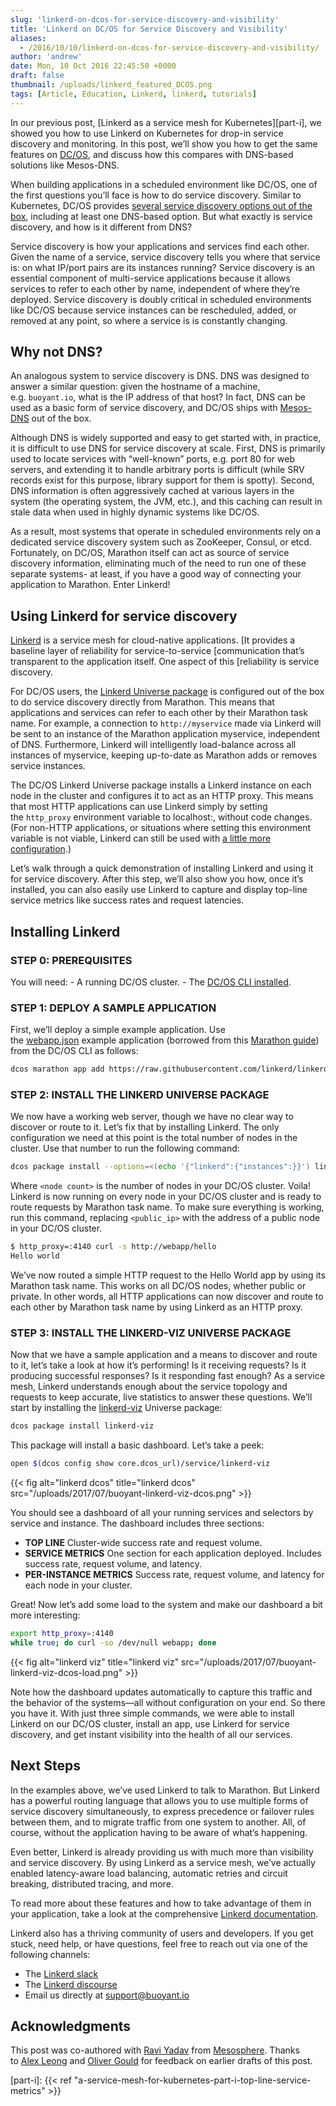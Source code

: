 ```yaml
---
slug: 'linkerd-on-dcos-for-service-discovery-and-visibility'
title: 'Linkerd on DC/OS for Service Discovery and Visibility'
aliases:
  - /2016/10/10/linkerd-on-dcos-for-service-discovery-and-visibility/
author: 'andrew'
date: Mon, 10 Oct 2016 22:45:50 +0000
draft: false
thumbnail: /uploads/linkerd_featured_DCOS.png
tags: [Article, Education, Linkerd, linkerd, tutorials]
---
```


In our previous post, [Linkerd as a service mesh for Kubernetes][part-i], we showed you how to use Linkerd on Kubernetes for drop-in service discovery and monitoring. In this post, we’ll show you how to get the same features on [DC/OS](https://dcos.io/), and discuss how this compares with DNS-based solutions like Mesos-DNS.

When building applications in a scheduled environment like DC/OS, one of the first questions you’ll face is how to do service discovery. Similar to Kubernetes, DC/OS provides [several service discovery options out of the box](https://dcos.io/docs/1.8/usage/service-discovery/), including at least one DNS-based option. But what exactly is service discovery, and how is it different from DNS?

Service discovery is how your applications and services find each other. Given the name of a service, service discovery tells you where that service is: on what IP/port pairs are its instances running? Service discovery is an essential component of multi-service applications because it allows services to refer to each other by name, independent of where they’re deployed. Service discovery is doubly critical in scheduled environments like DC/OS because service instances can be rescheduled, added, or removed at any point, so where a service is is constantly changing.

## Why not DNS?

An analogous system to service discovery is DNS. DNS was designed to answer a similar question: given the hostname of a machine, e.g. `buoyant.io`, what is the IP address of that host? In fact, DNS can be used as a basic form of service discovery, and DC/OS ships with [Mesos-DNS](https://dcos.io/docs/1.8/usage/service-discovery/mesos-dns/) out of the box.

Although DNS is widely supported and easy to get started with, in practice, it is difficult to use DNS for service discovery at scale. First, DNS is primarily used to locate services with “well-known” ports, e.g. port 80 for web servers, and extending it to handle arbitrary ports is difficult (while SRV records exist for this purpose, library support for them is spotty). Second, DNS information is often aggressively cached at various layers in the system (the operating system, the JVM, etc.), and this caching can result in stale data when used in highly dynamic systems like DC/OS.

As a result, most systems that operate in scheduled environments rely on a dedicated service discovery system such as ZooKeeper, Consul, or etcd. Fortunately, on DC/OS, Marathon itself can act as source of service discovery information, eliminating much of the need to run one of these separate systems- at least, if you have a good way of connecting your application to Marathon. Enter Linkerd!

## Using Linkerd for service discovery

[Linkerd](https://linkerd.io/) is a service mesh for cloud-native applications. \[It provides a baseline layer of reliability for service-to-service \[communication that’s transparent to the application itself. One aspect of this \[reliability is service discovery.

For DC/OS users, the [Linkerd Universe package](https://github.com/mesosphere/universe/tree/version-3.x/repo/packages/L/linkerd/6) is configured out of the box to do service discovery directly from Marathon. This means that applications and services can refer to each other by their Marathon task name. For example, a connection to `http://myservice` made via Linkerd will be sent to an instance of the Marathon application myservice, independent of DNS. Furthermore, Linkerd will intelligently load-balance across all instances of myservice, keeping up-to-date as Marathon adds or removes service instances.

The DC/OS Linkerd Universe package installs a Linkerd instance on each node in the cluster and configures it to act as an HTTP proxy. This means that most HTTP applications can use Linkerd simply by setting the `http_proxy` environment variable to localhost:, without code changes. (For non-HTTP applications, or situations where setting this environment variable is not viable, Linkerd can still be used with [a little more configuration](https://linkerd.io/config/latest/linkerd/).)

Let’s walk through a quick demonstration of installing Linkerd and using it for service discovery. After this step, we’ll also show you how, once it’s installed, you can also easily use Linkerd to capture and display top-line service metrics like success rates and request latencies.

## Installing Linkerd

### STEP 0: PREREQUISITES

You will need: - A running DC/OS cluster. - The [DC/OS CLI installed](https://dcos.io/docs/1.8/usage/cli/install/).

### STEP 1: DEPLOY A SAMPLE APPLICATION

First, we’ll deploy a simple example application. Use the [webapp.json][webapp.json] example application (borrowed from this [Marathon guide](https://mesosphere.github.io/marathon/docs/native-docker.html)) from the DC/OS CLI as follows:

```bash
dcos marathon app add https://raw.githubusercontent.com/linkerd/linkerd-examples/master/dcos/webapp.json
```

### STEP 2: INSTALL THE LINKERD UNIVERSE PACKAGE

We now have a working web server, though we have no clear way to discover or route to it. Let’s fix that by installing Linkerd. The only configuration we need at this point is the total number of nodes in the cluster. Use that number to run the following command:

```bash
dcos package install --options=<(echo '{"linkerd":{"instances":}}') linkerd
```

Where `<node count>` is the number of nodes in your DC/OS cluster. Voila! Linkerd is now running on every node in your DC/OS cluster and is ready to route requests by Marathon task name. To make sure everything is working, run this command, replacing `<public_ip>` with the address of a public node in your DC/OS cluster.

```bash
$ http_proxy=:4140 curl -s http://webapp/hello
Hello world
```

We’ve now routed a simple HTTP request to the Hello World app by using its Marathon task name. This works on all DC/OS nodes, whether public or private. In other words, all HTTP applications can now discover and route to each other by Marathon task name by using Linkerd as an HTTP proxy.

### STEP 3: INSTALL THE LINKERD-VIZ UNIVERSE PACKAGE

Now that we have a sample application and a means to discover and route to it, let’s take a look at how it’s performing! Is it receiving requests? Is it producing successful responses? Is it responding fast enough? As a service mesh, Linkerd understands enough about the service topology and requests to keep accurate, live statistics to answer these questions. We’ll start by installing the [linkerd-viz](https://github.com/linkerd/linkerd-viz) Universe package:

```bash
dcos package install linkerd-viz
```

This package will install a basic dashboard. Let’s take a peek:

```bash
open $(dcos config show core.dcos_url)/service/linkerd-viz
```

{{< fig
  alt="linkerd dcos"
  title="linkerd dcos"
  src="/uploads/2017/07/buoyant-linkerd-viz-dcos.png" >}}

You should see a dashboard of all your running services and selectors by service and instance. The dashboard includes three sections:

- **TOP LINE** Cluster-wide success rate and request volume.
- **SERVICE METRICS** One section for each application deployed. Includes success rate, request volume, and latency.
- **PER-INSTANCE METRICS** Success rate, request volume, and latency for each node in your cluster.

Great! Now let’s add some load to the system and make our dashboard a bit more interesting:

```bash
export http_proxy=:4140
while true; do curl -so /dev/null webapp; done
```

{{< fig
  alt="linkerd viz"
  title="linkerd viz"
  src="/uploads/2017/07/buoyant-linkerd-viz-dcos-load.png" >}}

Note how the dashboard updates automatically to capture this traffic and the behavior of the systems—all without configuration on your end. So there you have it. With just three simple commands, we were able to install Linkerd on our DC/OS cluster, install an app, use Linkerd for service discovery, and get instant visibility into the health of all our services.

## Next Steps

In the examples above, we’ve used Linkerd to talk to Marathon. But Linkerd has a powerful routing language that allows you to use multiple forms of service discovery simultaneously, to express precedence or failover rules between them, and to migrate traffic from one system to another. All, of course, without the application having to be aware of what’s happening.

Even better, Linkerd is already providing us with much more than visibility and service discovery. By using Linkerd as a service mesh, we’ve actually enabled latency-aware load balancing, automatic retries and circuit breaking, distributed tracing, and more.

To read more about these features and how to take advantage of them in your application, take a look at the comprehensive [Linkerd documentation](https://linkerd.io/documentation/).

Linkerd also has a thriving community of users and developers. If you get stuck, need help, or have questions, feel free to reach out via one of the following channels:

- The [Linkerd slack](http://slack.linkerd.io/)
- The [Linkerd discourse](https://discourse.linkerd.io/)
- Email us directly at support@buoyant.io

## Acknowledgments

This post was co-authored with [Ravi Yadav](https://twitter.com/RaaveYadav) from [Mesosphere](https://d2iq.com/solutions/mesosphere). Thanks to [Alex Leong](https://twitter.com/adlleong) and [Oliver Gould](https://twitter.com/olix0r) for feedback on earlier drafts of this post.

[webapp.json]: https://raw.githubusercontent.com/linkerd/linkerd-examples/master/dcos/webapp.json

[part-i]: {{< ref "a-service-mesh-for-kubernetes-part-i-top-line-service-metrics" >}}
